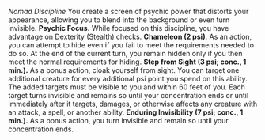 *Nomad Discipline*
You create a screen of psychic power that distorts your appearance, allowing you to blend into the background or even turn invisible.
**Psychic Focus.** While focused on this discipline, you have advantage on Dexterity (Stealth) checks.
**Chameleon (2 psi)**. As an action, you can attempt to hide even if you fail to meet the requirements needed to do so. At the end of the current turn, you remain hidden only if you then meet the normal requirements for hiding.
**Step from Sight (3 psi; conc., 1 min.).** As a bonus action, cloak yourself from sight. You can target one additional creature for every additional psi point you spend on this ability. The added targets must be visible to you and within 60 feet of you.
Each target turns invisible and remains so until your concentration ends or until immediately after it targets, damages, or otherwise affects any creature with an attack, a spell, or another ability.
**Enduring Invisibility (7 psi; conc., 1 min.).** As a bonus action, you turn invisible and remain so until your concentration ends.